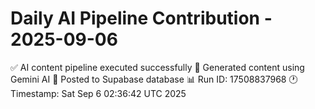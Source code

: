 # Daily AI Pipeline Contribution - 2025-09-06

✅ AI content pipeline executed successfully
🤖 Generated content using Gemini AI
💾 Posted to Supabase database
📊 Run ID: 17508837968
🕐 Timestamp: Sat Sep  6 02:36:42 UTC 2025
